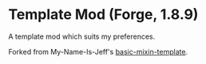 # Template Mod (Forge, 1.8.9)

A template mod which suits my preferences.

Forked from My-Name-Is-Jeff's [basic-mixin-template](https://github.com/My-Name-Is-Jeff/basic-mixin-template).